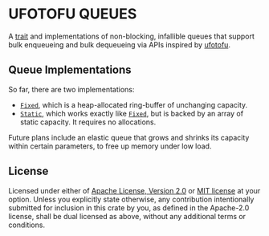 # UFOTOFU QUEUES

A [trait](Queue) and implementations of non-blocking, infallible queues that
support bulk enqueueing and bulk dequeueing via APIs inspired by
[ufotofu](https://crates.io/crates/ufotofu).

## Queue Implementations

So far, there are two implementations:

- [`Fixed`](https://docs.rs/ufotofu_queues/latest/ufotofu_queues/struct.Fixed.html),
which is a heap-allocated ring-buffer of unchanging capacity.
- [`Static`](https://docs.rs/ufotofu_queues/latest/ufotofu_queues/struct.Static.html), which works exactly like [`Fixed`](https://docs.rs/ufotofu_queues/latest/ufotofu_queues/struct.Fixed.html), but is backed by an array of static capacity. It requires no allocations.

Future plans include an elastic queue that grows and shrinks its capacity within certain parameters, to free up memory under low load.

## License

Licensed under either of [Apache License, Version 2.0](LICENSE-APACHE) or 
[MIT license](LICENSE-MIT) at your option.  Unless you explicitly state
otherwise, any contribution intentionally submitted for inclusion in this crate
by you, as defined in the Apache-2.0 license, shall be dual licensed as above,
without any additional terms or conditions. 
